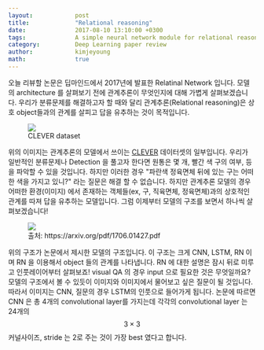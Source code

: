 ```yaml
---
layout:            post
title:             "Relational reasoning"
date:              2017-08-10 13:10:00 +0300
tags:              A simple neural network module for relational reasoning ( Adam Santoro et al., 2017 )
category:          Deep Learning paper review
author:            kimjeyoung
math:              true
---
```


오늘 리뷰할 논문은 딥마인드에서 2017년에 발표한 Relatinal Network 입니다. 모델의 architecture 를 살펴보기 전에 관계추론이 무엇인지에 대해 가볍게
살펴보겠습니다. 우리가 분류문제를 해결하고자 할 때와 달리 관계추론(Relational reasoning)은 상호 object들과의 관계를 살피고 답을 유추하는 것이 목적입니다.

<figure>
   <img src="{{ "/media/img/CLEVER.jpg" | absolute_url }}" />
   <figcaption>CLEVER dataset</figcaption>
</figure>

위의 이미지는 관계추론의 모델에서 쓰이는 [CLEVER](https://cs.stanford.edu/people/jcjohns/clevr/) 데이터셋의 일부입니다. 우리가 일반적인 분류문제나 Detection 을 풀고자 한다면 원통은 몇 개, 빨간 색 구의 여부,
등을 파악할 수 있을 것입니다. 하지만 이러한 경우 "파란색 정육면체 뒤에 있는 구는 어떠한 색을 가지고 있니?" 라는 질문은 해결 할 수 없습니다.
하지만 관계추론 모델의 경우 어떠한 환경(이미지) 에서 존재하는 객체들(ex, 구, 직육면체, 정육면체)과의 상호적인 관계를 따져 답을 유추하는 모델입니다.
그럼 이제부터 모델의 구조를 보면서 하나씩 살펴보겠습니다!

<figure>
   <img src="{{ "/media/img/RN.png" | absolute_url }}" />
   <figcaption>출처: https://arxiv.org/pdf/1706.01427.pdf</figcaption>
</figure>

위의 구조가 논문에서 제시한 모델의 구조입니다. 이 구조는 크게 CNN, LSTM, RN 이며 RN 을 이용해서 object 들의 관계를 나타냅니다. RN 에 대한 설명은 잠시 뒤로 미루고 인풋레이어부터 살펴보죠!
visual QA 의 경우 input 으로 필요한 것은 무엇일까요? 모델의 구조에서 볼 수 있듯이 이미지와 이미지에서 물어보고 싶은 질문이 될 것입니다.
따라서 이미지는 CNN, 질문의 경우 LSTM의 인풋으로 들어가게 됩니다. 논문에 따르면 CNN 은 총 4개의 convolutional layer를 가지는데 각각의 convolutional layer 는
24개의 $$3\times 3$$ 커널사이즈, stride 는 2로 주는 것이 가장 best 였다고 합니다.